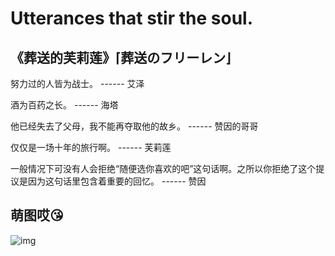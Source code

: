 # Utterances that stir the soul.

## 《**葬送的芙莉莲**》**⌈葬送のフリーレン⌋**

努力过的人皆为战士。 ------ 艾泽

酒为百药之长。 ------ 海塔

他已经失去了父母，我不能再夺取他的故乡。 ------ 赞因的哥哥

仅仅是一场十年的旅行啊。 ------ 芙莉莲

一般情况下可没有人会拒绝“随便选你喜欢的吧”这句话啊。之所以你拒绝了这个提议是因为这句话里包含着重要的回忆。 ------ 赞因

## 萌图哎😘

![img](https://t.mwm.moe/moe/)